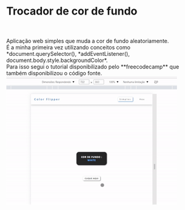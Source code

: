 <h1>Trocador de cor de fundo</h1><br/><br/>
Aplicação web simples que muda a cor de fundo aleatoriamente.<br/>
É a minha primeira vez utilizando conceitos como 
*document.querySelector(), *addEventListener(),  document.body.style.backgroundColor*. <br/>
Para isso segui o tutorial disponibilizado pelo **freecodecamp** que também disponibilizou o código fonte. 

<img src="to_readme/teste.gif">
